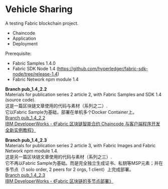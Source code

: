 # Vehicle Sharing
A testing Fabric blockchain project.
- Chaincode
- Application
- Deployment

Prerequisite:
- Fabric Samples 1.4.0
- Fabric SDK Node 1.4 (https://github.com/hyperledger/fabric-sdk-node/tree/release-1.4)
- Fabric Network npm module 1.4

**Branch pub_1.4_2.2**  
Materials for publication series 2 article 2, with Fabric Samples and SDK 1.4 (source code).  
这是一篇区块链文章使用的代码与素材（系列之二）.  
它以Fabric Sample为基础，部署在单机多个Docker Container上。  
[Branch pub_1.4_2.2](https://github.com/tomxucnxa/vehiclesharing/tree/pub_1.4_2.2)  
[IBM DeveloperWorks - 《Fabric 区块链智能合约 Chaincode 与客户端程序开发全新实例教程》](https://www.ibm.com/developerworks/cn/cloud/library/cl-lo-hyperledger-fabric-practice-analysis2/index.html)

**Branch pub_1.4_2.3**  
Materials for publication series 2 article 3, with Fabric Images and Fabric Network npm module 1.4.  
这是另一篇区块链文章使用的代码与素材（系列之三）.   
它不再以Fabric Sample为基础。而是完全独立生成证书、私钥等MSP元素；并在多节点（1 solo order, 2 peers for 2 orgs, 1 client）上完成部署。  
[Branch pub_1.4_2.3](https://github.com/tomxucnxa/vehiclesharing/tree/pub_1.4_2.3)  
[IBM DeveloperWorks - 《Fabric 区块链的多节点部署》](https://www.ibm.com/developerworks/cn/cloud/library/cl-lo-hyperledger-fabric-practice-analysis3/index.html)

